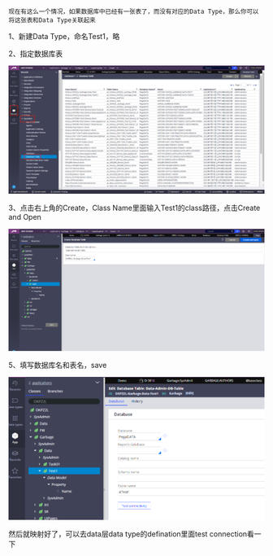 `现在有这么一个情况，如果数据库中已经有一张表了，而没有对应的Data Type，那么你可以将这张表和Data Type关联起来`

1、新建Data Type，命名Test1，略


2、指定数据库表

![](./img/DatabaseTable.png)

3、点击右上角的Create，Class Name里面输入Test1的class路径，点击Create and Open

![](./img/CreateDatabaseTable.png)

5、填写数据库名和表名，save

![](./img/DatabaseTableDetails.png)

然后就映射好了，可以去data层data type的defination里面test connection看一下

